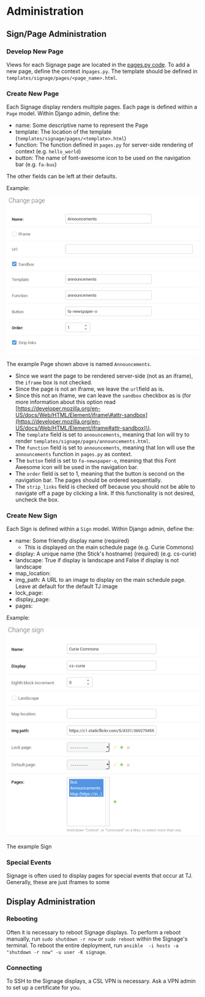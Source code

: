 # Administration

## Sign/Page Administration

### Develop New Page

Views for each Signage page are located in the [pages.py code](https://github.com/tjcsl/ion/blob/master/intranet/apps/signage/pages.py).  To add a new page, define the context in`pages.py`.   The template should be defined in `templates/signage/pages/<page_name>.html`.  

### Create New Page

Each Signage display renders multiple pages.  Each page is defined within a `Page` model.  Within Django admin, define the:

* name: Some descriptive name to represent the Page
* template: The location of the template \(`templates/signage/pages/<template>.html`\)
* function: The function defined in `pages.py` for server-side rendering of context \(e.g. `hello_world`\)
* button: The name of font-awesome icon to be used on the navigation bar \(e.g. `fa-bus`\)

The other fields can be left at their defaults.

Example:

![](../../.gitbook/assets/signage2.png)

The example Page shown above is named `Announcements`.  

* Since we want the page to be rendered server-side \(not as an iframe\), the `iframe` box is not checked. 
* Since the page is not an iframe, we leave the `url`field as is.  
* Since this not an iframe, we can leave the `sandbox` checkbox as is \(for more information about this option read [https://developer.mozilla.org/en-US/docs/Web/HTML/Element/iframe\#attr-sandbox](https://developer.mozilla.org/en-US/docs/Web/HTML/Element/iframe#attr-sandbox)\).  
* The `template` field is set to `announcements`, meaning that Ion will try to render `templates/signage/pages/announcements.html`.  
* The `function` field is set to `announcements`, meaning that Ion will use the `announcements` function in `pages.py` as context.
* The `button` field is set to `fa-newspaper-o`, meaning that this Font Awesome icon will be used in the navigation bar.  
* The `order` field is set to 1, meaning that the button is second on the navigation bar.  The pages should be ordered sequentially.
* The `strip_links` field is checked off because you should not be able to navigate off a page by clicking a link.  If this functionality is not desired, uncheck the box.

### Create New Sign

Each Sign is defined within a `Sign` model.  Within Django admin, define the:

* name: Some friendly display name \(required\)
  * This is displayed on the main schedule page \(e.g. Curie Commons\)
* display: A unique name \(the Stick's hostname\) \(required\) \(e.g. cs-curie\)
* landscape: True if display is landscape and False if display is not landscape
* map\_location:
* img\_path: A URL to an image to display on the main schedule page.  Leave at default for the default TJ image
* lock\_page:
* display\_page:
* pages:

Example:

![](../../.gitbook/assets/signage3.png)

The example Sign 

### Special Events

Signage is often used to display pages for special events that occur at TJ.  Generally, these are just iframes to some 

## Display Administration

### Rebooting

Often it is necessary to reboot Signage displays.  To perform a reboot manually, run  `sudo shutdown -r now` or  `sudo reboot`  within the Signage's terminal. To reboot the entire deployment, run `ansible  -i hosts -a "shutdown -r now" -u user -K signage`. 

### Connecting

To SSH to the Signage displays, a CSL VPN is necessary.  Ask a VPN admin to set up a certificate for you. 

